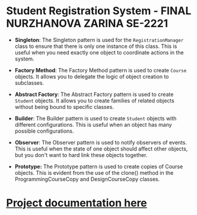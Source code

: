 # **Student Registration System - FINAL NURZHANOVA ZARINA SE-2221**

- **Singleton**: The Singleton pattern is used for the `RegistrationManager` class to ensure that there is only one instance of this class. This is useful when you need exactly one object to coordinate actions in the system.

- **Factory Method**: The Factory Method pattern is used to create `Course` objects. It allows you to delegate the logic of object creation to subclasses.

- **Abstract Factory**: The Abstract Factory pattern is used to create `Student` objects. It allows you to create families of related objects without being bound to specific classes.

- **Builder**: The Builder pattern is used to create `Student` objects with different configurations. This is useful when an object has many possible configurations.

- **Observer**: The Observer pattern is used to notify observers of events. This is useful when the state of one object should affect other objects, but you don't want to hard link these objects together.

- **Prototype:** The Prototype pattern is used to create copies of Course objects. This is evident from the use of the clone() method in the ProgrammingCourseCopy and DesignCourseCopy classes.

# [Project documentation here](https://drive.google.com/file/d/19-5XC_akk3HSbsxNZiNzY6AyAvNd1BRg/view?usp=sharing)
